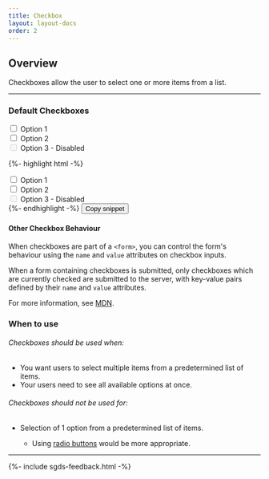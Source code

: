 ```yaml
---
title: Checkbox
layout: layout-docs
order: 2
---
```


<h2>Overview</h2>
<p>
  Checkboxes allow the user to select one or more items from a list.
</p>

<hr />

<h3>Default Checkboxes</h3>

<div class="sgds-example-others">
  <div class="field">
    <div class="control">
      <input type="checkbox" id="checkbox-1" />
      <label for="checkbox-1" class="checkbox" name="selected-features">Option 1</label>
    </div>
    <div class="control">
      <input type="checkbox" id="checkbox-2" />
      <label for="checkbox-2" class="checkbox" name="selected-features">Option 2</label>
    </div>
    <div class="control">
      <input type="checkbox" id="checkbox-3" disabled />
      <label for="checkbox-3" class="checkbox" name="selected-features" disabled>Option 3 - Disabled</label>
    </div>
  </div>
</div>

{%- highlight html -%}
<div class="control">
  <input type="checkbox" id="checkbox-1" />
  <label for="checkbox-1" class="checkbox" name="selected-features">Option 1</label>
</div>
<div class="control">
  <input type="checkbox" id="checkbox-2" />
  <label for="checkbox-2" class="checkbox" name="selected-features">Option 2</label>
</div>
<div class="control">
  <input type="checkbox" id="checkbox-3" disabled />
  <label for="checkbox-3" class="checkbox" name="selected-features" disabled>Option 3 - Disabled</label>
</div>
{%- endhighlight -%}
<button
  class="sgds-button clipboard-btn is-primary is-outlined"
  data-clipboard-target=".highlight0"
>
  Copy snippet
</button>

<h4>Other Checkbox Behaviour</h4>
<p>
  When checkboxes are part of a <code>&lt;form&gt;</code>,
  you can control the form's behaviour using the <code>name</code> 
  and <code>value</code> attributes on checkbox inputs.
</p>

<p>
  When a form containing checkboxes is submitted, only checkboxes which are currently
  checked are submitted to the server, with key-value pairs defined by their
  <code>name</code> and <code>value</code> attributes.
</p>
<p>
  For more information, see
  <a href="https://developer.mozilla.org/en-US/docs/Web/HTML/Element/input/checkbox">MDN</a>.
</p>

<h3>When to use</h3>

<h6>Checkboxes should be used when:</h6>
<ul>
  <li>You want users to select multiple items from a predetermined list of items.</li>
  <li>Your users need to see all available options at once.</li>
</ul>

<h6>Checkboxes should not be used for:</h6>
<ul>
  <li>Selection of 1 option from a predetermined list of items.</li>
  <ul>
    <li>Using <a href="/docs/radio-buttons/">radio buttons</a> would be more appropriate.</li>
  </ul>
</ul>

<hr />

{%- include sgds-feedback.html -%}
